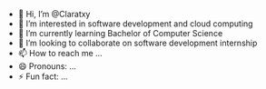 - 👋 Hi, I’m @Claratxy
- 👀 I’m interested in software development and cloud computing
- 🌱 I’m currently learning Bachelor of Computer Science
- 💞️ I’m looking to collaborate on software development internship
- 📫 How to reach me ...
- 😄 Pronouns: ...
- ⚡ Fun fact: ...

<!---
Claratxy/Claratxy is a ✨ special ✨ repository because its `README.md` (this file) appears on your GitHub profile.
You can click the Preview link to take a look at your changes.
--->
